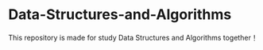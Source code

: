 # Data-Structures-and-Algorithms
This repository is made for study Data Structures and Algorithms together！
